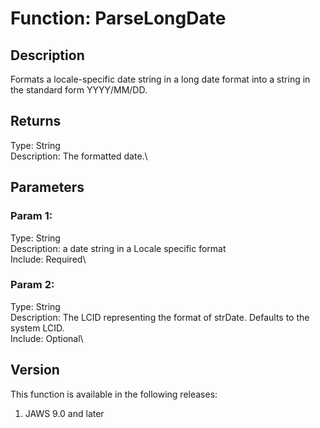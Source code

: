 # Function: ParseLongDate

## Description

Formats a locale-specific date string in a long date format into a
string in the standard form YYYY/MM/DD.

## Returns

Type: String\
Description: The formatted date.\

## Parameters

### Param 1:

Type: String\
Description: a date string in a Locale specific format\
Include: Required\

### Param 2:

Type: String\
Description: The LCID representing the format of strDate. Defaults to
the system LCID.\
Include: Optional\

## Version

This function is available in the following releases:

1.  JAWS 9.0 and later
